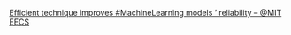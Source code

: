 [Efficient technique improves #MachineLearning models ’ reliability – @MIT EECS](https://qi.tc/qi/112449)